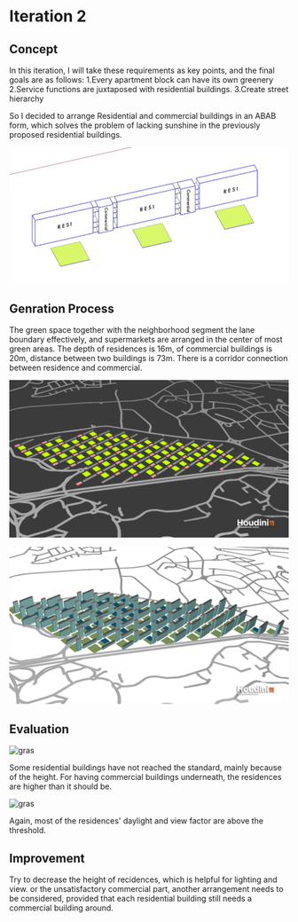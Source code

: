 # Iteration 2

## Concept
In this iteration, I will take these requirements as key points, and the final goals are as follows:
1.Every apartment block can have its own greenery
2.Service functions are juxtaposed with residential buildings.
3.Create street hierarchy

So I decided to arrange Residential and commercial buildings in an ABAB form, which solves the problem of lacking sunshine in the previously proposed residential buildings. 

![gras](imgs/I3P1.jpg)

## Genration Process
The green space together with the neighborhood segment the lane boundary effectively, and supermarkets are arranged in the center of most green areas. The depth of residences is 16m, of commercial buildings is 20m, distance between two buildings is 73m. There is a corridor connection between residence and commercial.

![gras](imgs/I3P2.jpg)

![gras](imgs/I3P6.png)

## Evaluation

![gras](imgs/I3P11.png)

Some residential buildings have not reached the standard, mainly because of the height. For having commercial buildings underneath, the residences are higher than it should be.

![gras](imgs/I3P12.png)

Again, most of the residences' daylight and view factor are above the threshold.

## Improvement
Try to decrease the height of recidences, which is helpful for lighting and view. or the unsatisfactory commercial part, another arrangement needs to be considered, provided that each residential building still needs a commercial building around.


